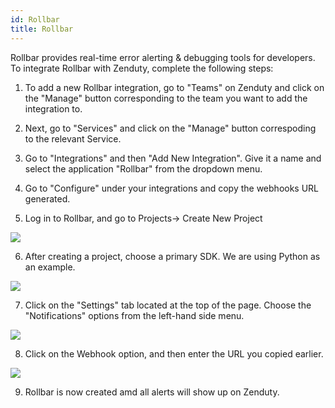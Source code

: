 ```yaml
---
id: Rollbar
title: Rollbar
---
```

Rollbar provides real-time error alerting & debugging tools for developers. To integrate Rollbar with Zenduty, complete the following steps:

1. To add a new Rollbar integration, go to "Teams" on Zenduty and click on the "Manage" button corresponding to the team you want to add the integration to.

2. Next, go to "Services" and click on the "Manage" button correspoding to the relevant Service.

3. Go to "Integrations" and then "Add New Integration". Give it a name and select the application "Rollbar" from the dropdown menu.

4. Go to "Configure" under your integrations and copy the webhooks URL generated. 

5. Log in to Rollbar, and go to Projects-> Create New Project

![](/docs/img/Integrations/Rollbar/1.png)

6. After creating a project, choose a primary SDK. We are using Python as an example. 

![](/docs/img/Integrations/Rollbar/2.png)

7. Click on the "Settings" tab located at the top of the page. Choose the "Notifications" options from the left-hand side menu.

![](/docs/img/Integrations/Rollbar/3.png)

8. Click on the Webhook option, and then enter the URL you copied earlier.

![](/docs/img/Integrations/Rollbar/4.png)

9. Rollbar is now created amd all alerts will show up on Zenduty.

